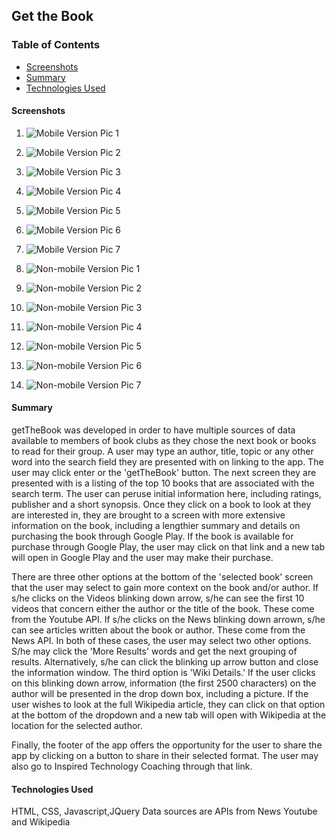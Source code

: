 ## Get the Book

### Table of Contents

 -  [Screenshots](#screenshots)
 -  [Summary](#Summary)
 -  [Technologies Used](#technologies-used)

#### Screenshots
1.  ![Mobile Version Pic 1](images/getTheBookmobilepic1.png "Mobile Pic 1")
2.  ![Mobile Version Pic 2](images/getTheBookmobilepic2.png "Mobile Pic 2")
3.  ![Mobile Version Pic 3](images/getTheBookmobilepic3.png "Mobile Pic 3")
4.  ![Mobile Version Pic 4](images/getTheBookmobilepic4.png "Mobile Pic 4")
5.  ![Mobile Version Pic 5](images/getTheBookmobilepic5.png "Mobile Pic 5")
6.  ![Mobile Version Pic 6](images/getTheBookmobilepic6.png "Mobile Pic 6")
7.  ![Mobile Version Pic 7](images/getTheBookmobilepic7.png "Mobile Pic 7")

1.  ![Non-mobile Version Pic 1](images/getTheBooknonmobilepic1.png "Non-Mobile Pic 1")
2.  ![Non-mobile Version Pic 2](images/getTheBooknonmobilepic2.png "Non-Mobile Pic 1")
3.  ![Non-mobile Version Pic 3](images/getTheBooknonmobilepic3.png "Non-Mobile Pic 1")
4.  ![Non-mobile Version Pic 4](images/getTheBooknonmobilepic4.png "Non-Mobile Pic 1")
5.  ![Non-mobile Version Pic 5](images/getTheBooknonmobilepic5.png "Non-Mobile Pic 1")
6.  ![Non-mobile Version Pic 6](images/getTheBooknonmobilepic6.png "Non-Mobile Pic 1")
7.  ![Non-mobile Version Pic 7](images/getTheBooknonmobilepic7.png "Non-Mobile Pic 1")



#### Summary

getTheBook was developed in order to have multiple sources of data available to members of book clubs as they chose the next book or books to read for their group.  A user may type an author, title, topic or any other word into the search field they are presented with on linking to the app.  The user may click enter or the 'getTheBook' button.  The next screen they are presented with is a listing of the top 10 books that are associated with the search term.  The user can peruse initial information here, including ratings, publisher and a short synopsis.  Once they click on a book to look at they are interested in, they are brought to a screen with more extensive information on the book, including a lengthier summary and details on purchasing the book through Google Play.  If the book is available for purchase through Google Play, the user may click on that link and a new tab will open in Google Play and the user may make their purchase.

There are three other options at the bottom of the 'selected book' screen that the user may select to gain more context on the book and/or author.  If s/he clicks on the Videos blinking down arrow, s/he can see the first 10 videos that concern either the author or the title of the book.  These come from the Youtube API.  If s/he clicks on the News blinking down arrown, s/he can see articles written about the book or author.  These come from the News API.  In both of these cases, the user may select two other options.  S/he may click the 'More Results' words and get the next grouping of results.  Alternatively, s/he can click the blinking up arrow button and close the information window.  The third option is 'Wiki Details.'  If the user clicks on this blinking down arrow, information (the first 2500 characters) on the author will be presented in the drop down box, including a picture.  If the user wishes to look at the full Wikipedia article, they can click on that option at the bottom of the dropdown and a new tab will open with Wikipedia at the location for the selected author.

Finally, the footer of the app offers the opportunity for the user to share the app by clicking on a button to share in their selected format.  The user may also go to Inspired Technology Coaching through that link.



#### Technologies Used
HTML, CSS, Javascript,JQuery
Data sources are APIs from News Youtube and Wikipedia

